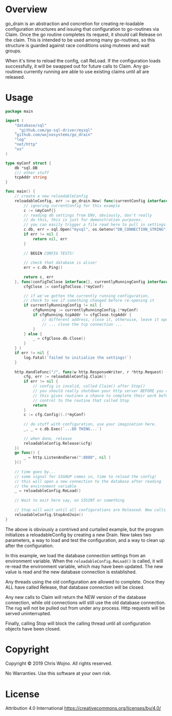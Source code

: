 # Overview

go_drain is an abstraction and concretion for creating re-loadable configuration structures and issuing that configuration to go-routines via Claim. Once the go routine completes its request, it should call Release on the claim. This is intended to be used among many go-routines, so this structure is guarded against race conditions using mutexes and wait groups.

When it's time to reload the config, call ReLoad. If the configuration loads successfully, it will be swapped out for future calls to Claim. Any go-routines currently running are able to use existing claims until all are released.

# Usage

```go
package main

import (
    "database/sql"
    _ "github.com/go-sql-driver/mysql"
    "github.com/wojnosystems/go_drain"
    "log"
    "net/http"
    "os"
)

type myConf struct {
	db *sql.DB
	/// other stuff
	tcpAddr string
}

func main() {
	// create a new reloadableConfig
    reloadableConfig, err := go_drain.New( func(currentConfig interface{}) (config interface{}, err error) {
        // ignoring currentConfig for this example
        c := &myConf{}
        // reading db settings from ENV, obviously, don't really 
        // do this, this is just for demonstration purposes.
        // you can easily trigger a file read here to pull in settings from a file
        c.db, err = sql.Open("mysql", os.Getenv("DB_CONNECTION_STRING"))
        if err != nil {
            return nil, err
        }
        
        // BEGIN CONFIG TESTS!
        
        // check that database is alive!
        err = c.db.Ping()
        
        return c, err
    }, func(configToClose interface{}, currentlyRunningConfig interface{}) {
        cfgClose := configToClose.(*myConf)

        // if we've gotten the currently running configuration,
        // check to see if something changed before re-opening it
        if currentlyRunningConfig != nil {
        	cfgRunning := currentlyRunningConfig.(*myConf)
        	if cfgRunning.tcpAddr != cfgClose.tcpAddr {
        		// different address, close it, otherwise, leave it open
        		// ... close the tcp connection ...
        	} 
        } else {
        	_ = cfgClose.db.Close()
        }
    } )
    if err != nil {
    	log.Fatal(`failed to initialize the settings!`)
    }
    
    http.HandleFunc("/", func(w http.ResponseWriter, r *http.Request) {
        cfg, err := reloadableConfig.Claim()
        if err != nil {
        	// config is invalid, called Claim() after Stop()
        	// you should really shutdown your http server BEFORE you call Stop()
        	// this gives routines a chance to complete their work before returning
        	// control to the routine that called Stop
        	return
        }
        c := cfg.Config().(*myConf)
        
        // do stuff with configuration, use your imagination here.
        _, _ = c.db.Exec(`...DO THING...`)
        
        // when done, release
        reloadableConfig.Release(&cfg)
    })
    go func() {
        _ = http.ListenAndServe(":8080", nil )
    }()
    
    // time goes by...
    // some signal for SIGHUP comes in, time to reload the config!
    // this will open a new connection to the database after reading
    // the environment variable
    _ = reloadableConfig.ReLoad()
    
    // Wait to exit here say, on SIGINT or something
    
    // Stop will wait until all configurations are Released. New calls to Claim return an error and no valid configuration
    reloadableConfig.StopAndJoin()
}
```

The above is obviously a contrived and curtailed example, but the program initializes a reloadableConfig by creating a new Drain. New takes two parameters, a way to load and test the configuration, and a way to clean up after the configuration.

In this example, we load the database connection settings from an environment variable. When the ```reloadableConfig.ReLoad()``` is called, it will re-read the environment variable, which may have been updated. The new value is read and the new database connection is established.

Any threads using the old configuration are allowed to complete. Once they ALL have called Release, that database connection will be closed.

Any new calls to Claim will return the NEW version of the database connection, while old connections will still use the old database connection. The rug will not be pulled out from under any process. Http requests will be served uninterrupted.

Finally, calling Stop will block the calling thread until all configuration objects have been closed.

# Copyright

Copyright © 2019 Chris Wojno. All rights reserved.

No Warranties. Use this software at your own risk.

# License

Attribution 4.0 International https://creativecommons.org/licenses/by/4.0/